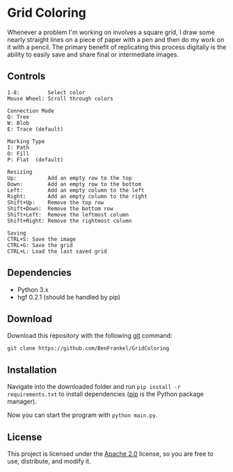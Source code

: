 # Grid Coloring

Whenever a problem I'm working on involves a square grid, I draw some nearly straight lines on a piece of paper with a pen and then do my work on it with a pencil. The primary benefit of replicating this process digitally is the ability to easily save and share final or intermediate images.

## Controls

```
1-8:         Select color
Mouse Wheel: Scroll through colors

Connection Mode
Q: Tree
W: Blob
E: Trace (default)

Marking Type
I: Path
O: Fill
P: Flat  (default)

Resizing
Up:          Add an empty row to the top
Down:        Add an empty row to the bottom
Left:        Add an empty column to the left
Right:       Add an empty column to the right
Shift+Up:    Remove the top row
Shift+Down:  Remove the bottom row
Shift+Left:  Remove the leftmost column
Shift+Right: Remove the rightmost column

Saving
CTRL+S: Save the image
CTRL+G: Save the grid
CTRL+L: Load the last saved grid
```

## Dependencies

- Python 3.x
- hgf 0.2.1 (should be handled by pip)

## Download

Download this repository with the following [git](https://git-scm.com/) command:

`git clone https://github.com/BenFrankel/GridColoring`

## Installation

Navigate into the downloaded folder and run `pip install -r requirements.txt` to install dependencies ([pip](https://pip.pypa.io/en/stable/) is the Python package manager).

Now you can start the program with `python main.py`.

## License

This project is licensed under the [Apache 2.0](https://github.com/BenFrankel/GridColoring/blob/master/LICENSE) license, so you are free to use, distribute, and modify it.
